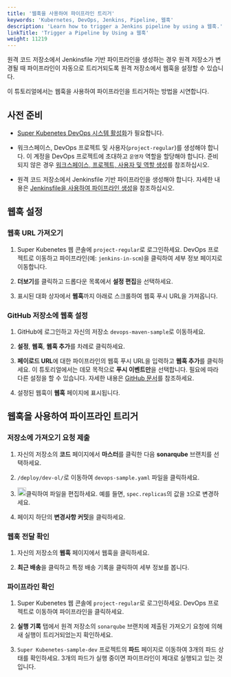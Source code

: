 ```yaml
---
title: '웹훅을 사용하여 파이프라인 트리거'
keywords: 'Kubernetes, DevOps, Jenkins, Pipeline, 웹훅'
description: 'Learn how to trigger a Jenkins pipeline by using a 웹훅.'
linkTitle: 'Trigger a Pipeline by Using a 웹훅'
weight: 11219
---
```


원격 코드 저장소에서 Jenkinsfile 기반 파이프라인을 생성하는 경우 원격 저장소가 변경될 때 파이프라인이 자동으로 트리거되도록 원격 저장소에서 웹훅을 설정할 수 있습니다.

이 튜토리얼에서는 웹훅을 사용하여 파이프라인을 트리거하는 방법을 시연합니다.

## 사전 준비

- [Super Kubenetes DevOps 시스템 활성화](../../../../pluggable-components/devops/)가 필요합니다.
- 워크스페이스, DevOps 프로젝트 및 사용자(`project-regular`)를 생성해야 합니다. 이 계정을 DevOps 프로젝트에 초대하고 `운영자` 역할을 할당해야 합니다. 준비되지 않은 경우 [워크스페이스, 프로젝트, 사용자 및 역할 생성](../../../../quick-start/create-workspace-and-project/)를 참조하십시오.

- 원격 코드 저장소에서 Jenkinsfile 기반 파이프라인을 생성해야 합니다. 자세한 내용은 [Jenkinsfile을 사용하여 파이프라인 생성](../create-a-pipeline-using-jenkinsfile/)을 참조하십시오.

## 웹훅 설정

### 웹훅 URL 가져오기

1. Super Kubenetes 웹 콘솔에 `project-regular`로 로그인하세요. DevOps 프로젝트로 이동하고 파이프라인(예: `jenkins-in-scm`)을 클릭하여 세부 정보 페이지로 이동합니다.

2. **더보기**를 클릭하고 드롭다운 목록에서 **설정 편집**을 선택하세요.

3. 표시된 대화 상자에서 **웹훅**까지 아래로 스크롤하여 웹훅 푸시 URL을 가져옵니다.

### GitHub 저장소에 웹훅 설정

1. GitHub에 로그인하고 자신의 저장소 `devops-maven-sample`로 이동하세요.

2. **설정**, **웹훅**, **웹훅 추가**를 차례로 클릭하세요.

3. **페이로드 URL**에 대한 파이프라인의 웹훅 푸시 URL을 입력하고 **웹훅 추가**를 클릭하세요. 이 튜토리얼에서는 데모 목적으로 **푸시 이벤트만**을 선택합니다. 필요에 따라 다른 설정을 할 수 있습니다. 자세한 내용은 [GitHub 문서](https://docs.github.com/en/developers/webhooks-and-events/webhooks/creating-webhooks)를 참조하세요.

4. 설정된 웹훅이 **웹훅** 페이지에 표시됩니다.

## 웹훅을 사용하여 파이프라인 트리거

### 저장소에 가져오기 요청 제출

1. 자신의 저장소의 **코드** 페이지에서 **마스터**를 클릭한 다음 **sonarqube** 브랜치를 선택하세요.

2. `/deploy/dev-ol/`로 이동하여 `devops-sample.yaml` 파일을 클릭하세요.

3. <img src="/dist/assets/docs/v3.3/devops-user-guide/using-devops/pipeline-webhook/edit-btn.png" width="20px" alt="icon" />클릭하여 파일을 편집하세요. 예를 들면, `spec.replicas`의 값을 `3`으로 변경하세요.

4. 페이지 하단의 **변경사항 커밋**을 클릭하세요.

### 웹훅 전달 확인

1. 자신의 저장소의 **웹훅** 페이지에서 웹훅을 클릭하세요.

2. **최근 배송**을 클릭하고 특정 배송 기록을 클릭하여 세부 정보를 봅니다.

### 파이프라인 확인

1. Super Kubenetes 웹 콘솔에 `project-regular`로 로그인하세요. DevOps 프로젝트로 이동하여 파이프라인을 클릭하세요.

2. **실행 기록** 탭에서 원격 저장소의 `sonarqube` 브랜치에 제출된 가져오기 요청에 의해 새 실행이 트리거되었는지 확인하세요.

3. `Super Kubenetes-sample-dev` 프로젝트의 **파드** 페이지로 이동하여 3개의 파드 상태를 확인하세요. 3개의 파드가 실행 중이면 파이프라인이 제대로 실행되고 있는 것입니다.
